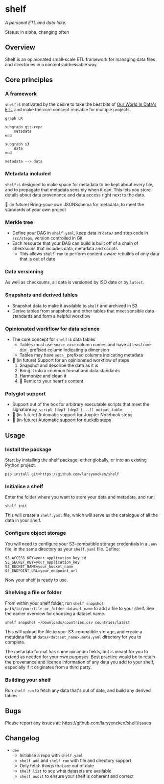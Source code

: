 # shelf

_A personal ETL and data lake._

Status: in alpha, changing often

## Overview

Shelf is an opinionated small-scale ETL framework for managing data files and directories in a content-addressable way.

## Core principles

### A framework

`shelf` is motivated by the desire to take the best bits of [Our World In Data's ETL](https://github.com/owid/etl) and make the core concept reusable for multiple projects.


```mermaid
graph LR

subgraph git-repo
    metadata
end

subgraph s3
    data
end

metadata --> data
```

### Metadata included

`shelf` is designed to make space for metadata to be kept about every file, and to propagate that metadata sensibly when it can. This lets you store details about data provenance and data access right next to the data.

🔮 (in future) Bring-your-own JSONSchema for metadata, to meet the standards of your own project

### Merkle tree

- Define your DAG in `shelf.yaml`, keep data in `data/` and step code in `src/steps`, version controlled in Git
- Each resource that your DAG can build is built off of a chain of checksums that includes data, metadata and scripts
  - This allows `shelf run` to perform content-aware rebuilds of only data that is out of date

### Data versioning

As well as checksums, all data is versioned by ISO date or by `latest`.

### Snapshots and derived tables

- Snapshot data to make it available to `shelf` and archived in S3
- Derive tables from snapshots and other tables that meet sensible data standards and form a helpful workflow

### Opinionated workflow for data science

- The core concept for `shelf` is data tables
  - Tables must use `snake_case` column names and have at least one `dim_` prefixed column indicating a dimension
  - Tables may have `meta_` prefixed columns indicating metadata
- 🔮 (in future) Support for an opinionated workflow of steps
  1. Snapshot and describe the data as it is
  2. Bring it into a common format and data standards
  3. Harmonize and clean it
  4. 🔀 Remix to your heart's content

### Polyglot support

- Support out of the box for arbitrary executable scripts that meet the signature `my_script [dep1 [dep2 [...]] output_table`
- 🔮 (in-future) Automatic support for Juypter Notebook steps
- 🔮 (in-future) Automatic support for duckdb steps

## Usage

### Install the package

Start by installing the shelf package, either globally, or into an existing Python project.

`pip install git+https://github.com/larsyencken/shelf`

### Initialise a shelf

Enter the folder where you want to store your data and metadata, and run:

`shelf init`

This will create a `shelf.yaml` file, which will serve as the catalogue of all the data in your shelf.

### Configure object storage

You will need to configure your S3-compatible storage credentials in a `.env` file, in the same directory as your `shelf.yaml` file. Define:

```
S3_ACCESS_KEY=your_application_key_id
S3_SECRET_KEY=your_application_key
S3_BUCKET_NAME=your_bucket_name
S3_ENDPOINT_URL=your_endpoint_url
```

Now your shelf is ready to use.

### Shelving a file or folder

From within your shelf folder, run `shelf snapshot path/to/your/file_or_folder dataset_name` to add a file to your shelf. See the earlier overview for choosing a dataset name.

```
shelf snapshot ~/Downloads/countries.csv countries/latest
```

This will upload the file to your S3-compatible storage, and create a metadata file at `data/<dataset_name>.meta.yaml` directory for you to complete.

The metadata format has some minimum fields, but is meant for you to extend as needed for your own purposes. Best practice would be to retain the provenance and licence information of any data you add to your shelf, especially if it originates from a third party.

### Building your shelf

Run `shelf run` to fetch any data that's out of date, and build any derived tables.

## Bugs

Please report any issues at: https://github.com/larsyencken/shelf/issues

## Changelog

- `dev`
  - Initialise a repo with `shelf.yaml`
  - `shelf add` and `shelf run` with file and directory support
  - Only fetch things that are out of date
  - `shelf list` to see what datasets are available
  - `shelf audit` to ensure your shelf is coherent and correct
